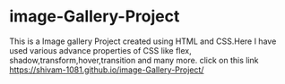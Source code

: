 # image-Gallery-Project
This is a Image gallery Project created using HTML and CSS.Here I have used various advance properties of CSS like flex, shadow,transform,hover,transition and many more.
click on this link https://shivam-1081.github.io/image-Gallery-Project/
